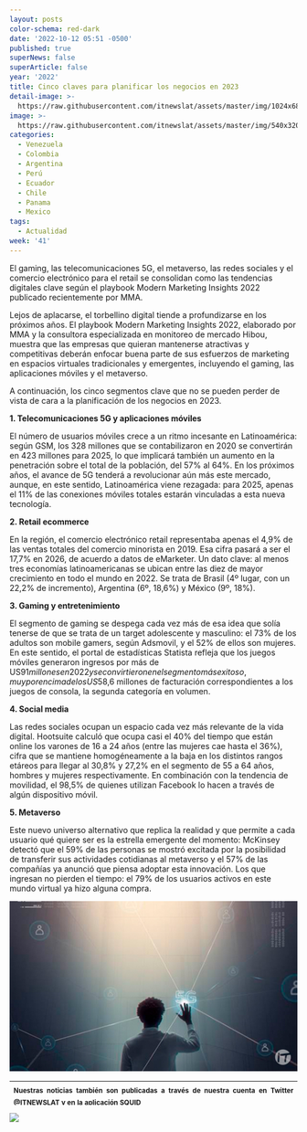 ```yaml
---
layout: posts
color-schema: red-dark
date: '2022-10-12 05:51 -0500'
published: true
superNews: false
superArticle: false
year: '2022'
title: Cinco claves para planificar los negocios en 2023
detail-image: >-
  https://raw.githubusercontent.com/itnewslat/assets/master/img/1024x680/joven-5g-g.jpg
image: >-
  https://raw.githubusercontent.com/itnewslat/assets/master/img/540x320/joven-5g-p.jpg
categories:
  - Venezuela
  - Colombia
  - Argentina
  - Perú
  - Ecuador
  - Chile
  - Panama
  - Mexico
tags:
  - Actualidad
week: '41'
---
```

El gaming, las telecomunicaciones 5G, el metaverso, las redes sociales y el comercio electrónico para el retail se consolidan como las tendencias digitales clave según el playbook Modern Marketing Insights 2022 publicado recientemente por MMA.
 
Lejos de aplacarse, el torbellino digital tiende a profundizarse en los próximos años. El playbook Modern Marketing Insights 2022, elaborado por MMA y la consultora especializada en monitoreo de mercado Hibou, muestra que las empresas que quieran mantenerse atractivas y competitivas deberán enfocar buena parte de sus esfuerzos de marketing en espacios virtuales tradicionales y emergentes, incluyendo el gaming, las aplicaciones móviles y el metaverso.

A continuación, los cinco segmentos clave que no se pueden perder de vista de cara a la planificación de los negocios en 2023.

**1. Telecomunicaciones 5G y aplicaciones móviles**

El número de usuarios móviles crece a un ritmo incesante en Latinoamérica: según GSM, los 328 millones que se contabilizaron en 2020 se convertirán en 423 millones para 2025, lo que implicará también un aumento en la penetración sobre el total de la población, del 57% al 64%. En los próximos años, el avance de 5G tenderá a revolucionar aún más este mercado, aunque, en este sentido, Latinoamérica viene rezagada: para 2025, apenas el 11% de las conexiones móviles totales estarán vinculadas a esta nueva tecnología.

**2. Retail ecommerce**

En la región, el comercio electrónico retail representaba apenas el 4,9% de las ventas totales del comercio minorista en 2019. Esa cifra pasará a ser el 17,7% en 2026, de acuerdo a datos de eMarketer. Un dato clave: al menos tres economías latinoamericanas se ubican entre las diez de mayor crecimiento en todo el mundo en 2022. Se trata de Brasil (4º lugar, con un 22,2% de incremento), Argentina (6º, 18,6%) y México (9º, 18%).

**3. Gaming y entretenimiento**

El segmento de gaming se despega cada vez más de esa idea que solía tenerse de que se trata de un target adolescente y masculino: el 73% de los adultos son mobile gamers, según Adsmovil, y el 52% de ellos son mujeres. En este sentido, el portal de estadísticas Statista refleja que los juegos móviles generaron ingresos por más de US$91 millones en 2022 y se convirtieron en el segmento más exitoso, muy por encima de los US$58,6 millones de facturación correspondientes a los juegos de consola, la segunda categoría en volumen.

**4. Social media**

Las redes sociales ocupan un espacio cada vez más relevante de la vida digital. Hootsuite calculó que ocupa casi el 40% del tiempo que están online los varones de 16 a 24 años (entre las mujeres cae hasta el 36%), cifra que se mantiene homogéneamente a la baja en los distintos rangos etáreos para llegar al 30,8% y 27,2% en el segmento de 55 a 64 años, hombres y mujeres respectivamente. En combinación con la tendencia de movilidad, el 98,5% de quienes utilizan Facebook lo hacen a través de algún dispositivo móvil.

**5. Metaverso**

Este nuevo universo alternativo que replica la realidad y que permite a cada usuario qué quiere ser es la estrella emergente del momento: McKinsey detectó que el 59% de las personas se mostró excitada por la posibilidad de transferir sus actividades cotidianas al metaverso y el 57% de las compañías ya anunció que piensa adoptar esta innovación. Los que ingresan no pierden el tiempo: el 79% de los usuarios activos en este mundo virtual ya hizo alguna compra.


![](https://raw.githubusercontent.com/itnewslat/assets/master/img/540x320/joven-5g-p.jpg)

<table style="height: 42px;" width="569">
<tbody>
<tr>
<td style="text-align: justify;"><sub><strong>Nuestras noticias también son publicadas a través de nuestra cuenta en Twitter <a href="https://twitter.com/itnewslat?lang=es">@ITNEWSLAT</a> y en la aplicación <a href="https://squidapp.co/en/">SQUID</a></strong></sub></td>
</tr>
</tbody>
</table>

<img src="https://tracker.metricool.com/c3po.jpg?hash=56f88a41e39ab42c063cc51676587a04"/>